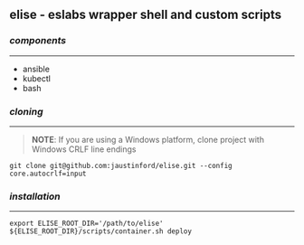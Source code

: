 ## elise - eslabs wrapper shell and custom scripts

### *components*
---
- ansible
- kubectl
- bash

### *cloning*
---
> **NOTE**: If you are using a Windows platform, clone project with Windows CRLF line endings
```
git clone git@github.com:jaustinford/elise.git --config core.autocrlf=input
```

### *installation*
---
```
export ELISE_ROOT_DIR='/path/to/elise'
${ELISE_ROOT_DIR}/scripts/container.sh deploy
```
